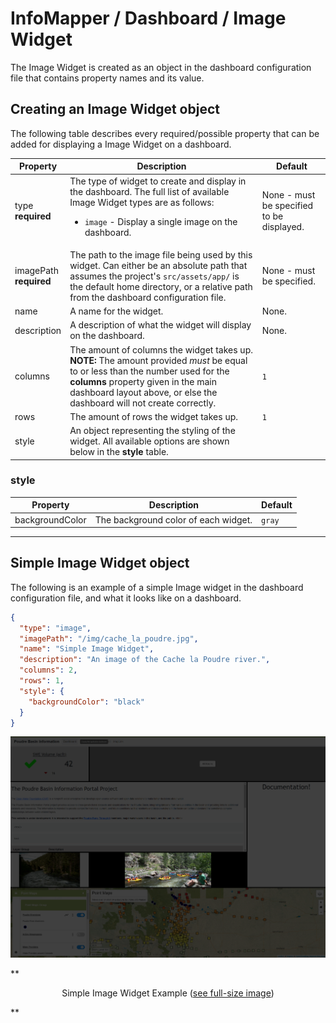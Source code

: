 # InfoMapper / Dashboard / Image Widget #

The Image Widget is created as an object in the dashboard configuration file that
contains property names and its value.

## Creating an Image Widget object ##

The following table describes every required/possible property that can be added
for displaying a Image Widget on a dashboard.

| **Property** | **Description** | **Default** |
| ---- | ---- | ---- |
| type<br>**required** | The type of widget to create and display in the dashboard. The full list of available Image Widget types are as follows:<br><ul><li>`image` - Display a single image on the dashboard.</li></ul> | None - must be specified to be displayed. |
| imagePath<br>**required** | The path to the image file being used by this widget. Can either be an absolute path that assumes the project's `src/assets/app/` is the default home directory, or a relative path from the dashboard configuration file. | None - must be specified. |
| name | A name for the widget. | None. |
| description | A description of what the widget will display on the dashboard. | None. |
| columns | The amount of columns the widget takes up. **NOTE:** The amount provided *must* be equal to or less than the number used for the **columns** property given in the main dashboard layout above, or else the dashboard will not create correctly. | `1` |
| rows | The amount of rows the widget takes up. | `1` |
| style | An object representing the styling of the widget. All available options are shown below in the **style** table. |  |

### style ###

| **Property** | **Description** | **Default** |
| ---- | ---- | ---- |
| backgroundColor | The background color of each widget. | `gray` |

----

## Simple Image Widget object ##

The following is an example of a simple Image widget in the dashboard configuration
file, and what it looks like on a dashboard. 

```json
{
  "type": "image",
  "imagePath": "/img/cache_la_poudre.jpg",
  "name": "Simple Image Widget",
  "description": "An image of the Cache la Poudre river.",
  "columns": 2,
  "rows": 1,
  "style": {
    "backgroundColor": "black"
  }
}
```

![Simple Image Widget](./images/simple-image.png)

**<p style="text-align: center;">
Simple Image Widget Example (<a href="../images/simple-image.png">see full-size image</a>)
</p>**